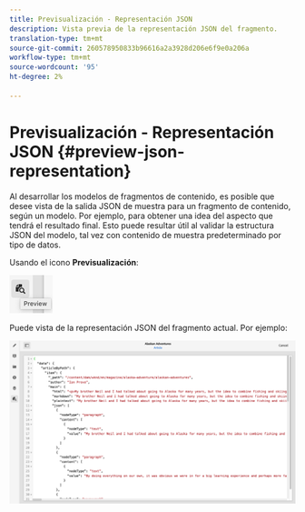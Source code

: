 ```yaml
---
title: Previsualización - Representación JSON
description: Vista previa de la representación JSON del fragmento.
translation-type: tm+mt
source-git-commit: 260578950833b96616a2a3928d206e6f9e0a206a
workflow-type: tm+mt
source-wordcount: '95'
ht-degree: 2%

---
```



# Previsualización - Representación JSON {#preview-json-representation}

Al desarrollar los modelos de fragmentos de contenido, es posible que desee vista de la salida JSON de muestra para un fragmento de contenido, según un modelo. Por ejemplo, para obtener una idea del aspecto que tendrá el resultado final. Esto puede resultar útil al validar la estructura JSON del modelo, tal vez con contenido de muestra predeterminado por tipo de datos.

Usando el icono **Previsualización**:

![Editor de fragmentos de contenido: ficha Previsualización](assets/cfm-preview-01.png)

Puede vista de la representación JSON del fragmento actual. Por ejemplo:

![Editor de fragmentos de contenido: Previsualización de un fragmento](assets/cfm-preview-02.png)